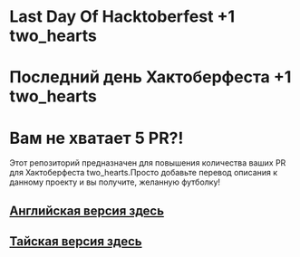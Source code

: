 # Last Day Of Hacktoberfest +1 two_hearts
# Последний день Хактоберфеста +1 two_hearts
Вам не хватает 5 PR?!
=======
Этот репозиторий предназначен для повышения количества ваших PR для Хактоберфеста two_hearts.Просто добавьте перевод описания к данному проекту и вы получите, желанную футболку!
## [Английская версия здесь](./README.md)
## [Тайская версия здесь](./README.TH.md)
